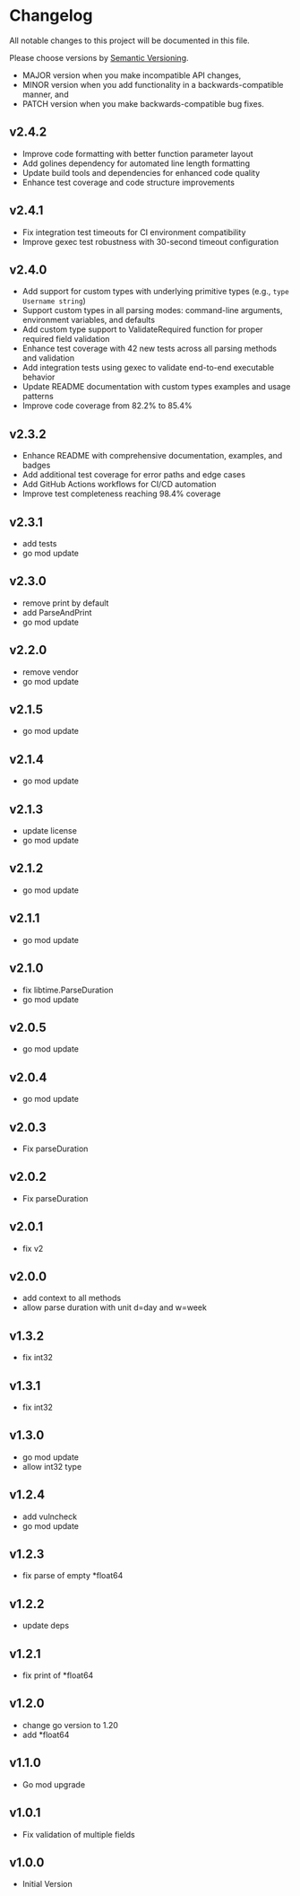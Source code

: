 # Changelog

All notable changes to this project will be documented in this file.

Please choose versions by [Semantic Versioning](http://semver.org/).

* MAJOR version when you make incompatible API changes,
* MINOR version when you add functionality in a backwards-compatible manner, and
* PATCH version when you make backwards-compatible bug fixes.

## v2.4.2

- Improve code formatting with better function parameter layout
- Add golines dependency for automated line length formatting
- Update build tools and dependencies for enhanced code quality
- Enhance test coverage and code structure improvements

## v2.4.1

- Fix integration test timeouts for CI environment compatibility
- Improve gexec test robustness with 30-second timeout configuration

## v2.4.0

- Add support for custom types with underlying primitive types (e.g., `type Username string`)
- Support custom types in all parsing modes: command-line arguments, environment variables, and defaults
- Add custom type support to ValidateRequired function for proper required field validation
- Enhance test coverage with 42 new tests across all parsing methods and validation
- Add integration tests using gexec to validate end-to-end executable behavior
- Update README documentation with custom types examples and usage patterns
- Improve code coverage from 82.2% to 85.4%

## v2.3.2

- Enhance README with comprehensive documentation, examples, and badges
- Add additional test coverage for error paths and edge cases
- Add GitHub Actions workflows for CI/CD automation
- Improve test completeness reaching 98.4% coverage

## v2.3.1

- add tests
- go mod update

## v2.3.0

- remove print by default
- add ParseAndPrint
- go mod update

## v2.2.0

- remove vendor
- go mod update

## v2.1.5

- go mod update

## v2.1.4

- go mod update

## v2.1.3

- update license
- go mod update

## v2.1.2

- go mod update

## v2.1.1

- go mod update

## v2.1.0

- fix libtime.ParseDuration
- go mod update

## v2.0.5

- go mod update

## v2.0.4

- go mod update

## v2.0.3

- Fix parseDuration

## v2.0.2

- Fix parseDuration

## v2.0.1

- fix v2

## v2.0.0

- add context to all methods
- allow parse duration with unit d=day and w=week

## v1.3.2

- fix int32

## v1.3.1

- fix int32

## v1.3.0

- go mod update
- allow int32 type

## v1.2.4

- add vulncheck
- go mod update

## v1.2.3

- fix parse of empty *float64

## v1.2.2

- update deps

## v1.2.1

- fix print of *float64

## v1.2.0

- change go version to 1.20
- add *float64

## v1.1.0

- Go mod upgrade

## v1.0.1

- Fix validation of multiple fields

## v1.0.0

- Initial Version
